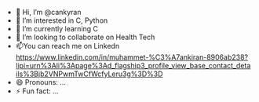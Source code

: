 - 👋 Hi, I’m @cankyran
- 👀 I’m interested in C, Python
- 🌱 I’m currently learning C
- 💞️ I’m looking to collaborate on Health Tech
- 📫You can reach me on Linkedn https://www.linkedin.com/in/muhammet-%C3%A7ankiran-8906ab238?lipi=urn%3Ali%3Apage%3Ad_flagship3_profile_view_base_contact_details%3Bjb2VNPwmTwCfWcfyLeru3g%3D%3D
- 😄 Pronouns: ...
- ⚡ Fun fact: ...

<!---
cankyran/cankyran is a ✨ special ✨ repository because its `README.md` (this file) appears on your GitHub profile.
You can click the Preview link to take a look at your changes.
--->
